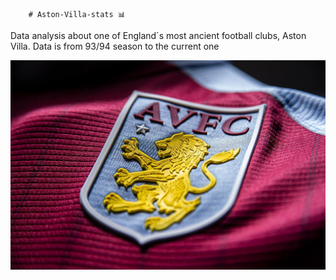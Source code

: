         # Aston-Villa-stats 📊
Data analysis about one of England´s most ancient football clubs, Aston Villa. Data is from 93/94 season to the current one

![Image Alt text](https://github.com/LucasVCorrea/Aston-Villa-stats/blob/main/imagenes/villapic.jpg?raw=true)

